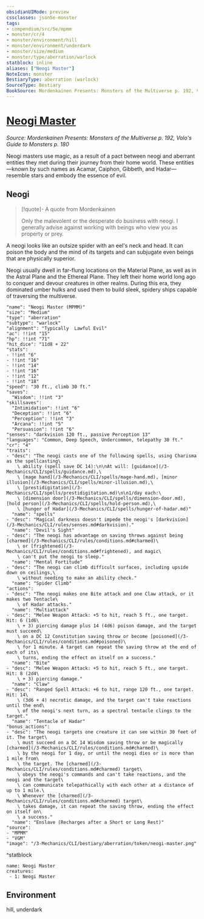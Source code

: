 ```yaml
---
obsidianUIMode: preview
cssclasses: json5e-monster
tags:
- compendium/src/5e/mpmm
- monster/cr/4
- monster/environment/hill
- monster/environment/underdark
- monster/size/medium
- monster/type/aberration/warlock
statblock: inline
aliases: ["Neogi Master"]
NoteIcon: monster
BestiaryType: aberration (warlock)
SourceType: Bestiary
BookSource: Mordenkainen Presents: Monsters of the Multiverse p. 192, Volo's Guide to Monsters p. 180
---
```

# [Neogi Master](3-Mechanics\CLI\bestiary\aberration/neogi-master-mpmm.md)
*Source: Mordenkainen Presents: Monsters of the Multiverse p. 192, Volo's Guide to Monsters p. 180*  

Neogi masters use magic, as a result of a pact between neogi and aberrant entities they met during their journey from their home world. These entities—known by such names as Acamar, Caiphon, Gibbeth, and Hadar—resemble stars and embody the essence of evil.

## Neogi

> [!quote]- A quote from Mordenkainen  
> 
> Only the malevolent or the desperate do business with neogi. I generally advise against working with beings who view you as property or prey.

A neogi looks like an outsize spider with an eel's neck and head. It can poison the body and the mind of its targets and can subjugate even beings that are physically superior.

Neogi usually dwell in far-flung locations on the Material Plane, as well as in the Astral Plane and the Ethereal Plane. They left their home world long ago to conquer and devour creatures in other realms. During this era, they dominated umber hulks and used them to build sleek, spidery ships capable of traversing the multiverse.

```statblock
"name": "Neogi Master (MPMM)"
"size": "Medium"
"type": "aberration"
"subtype": "warlock"
"alignment": "Typically  Lawful Evil"
"ac": !!int "15"
"hp": !!int "71"
"hit_dice": "11d8 + 22"
"stats":
- !!int "6"
- !!int "16"
- !!int "14"
- !!int "16"
- !!int "12"
- !!int "18"
"speed": "30 ft., climb 30 ft."
"saves":
  "Wisdom": !!int "3"
"skillsaves":
  "Intimidation": !!int "6"
  "Deception": !!int "6"
  "Perception": !!int "3"
  "Arcana": !!int "5"
  "Persuasion": !!int "6"
"senses": "darkvision 120 ft., passive Perception 13"
"languages": "Common, Deep Speech, Undercommon, telepathy 30 ft."
"cr": "4"
"traits":
- "desc": "The neogi casts one of the following spells, using Charisma as the spellcasting\
    \ ability (spell save DC 14):\n\nAt will: [guidance](/3-Mechanics/CLI/spells/guidance.md),\
    \ [mage hand](/3-Mechanics/CLI/spells/mage-hand.md), [minor illusion](/3-Mechanics/CLI/spells/minor-illusion.md),\
    \ [prestidigitation](/3-Mechanics/CLI/spells/prestidigitation.md)\n\n1/day each:\
    \ [dimension door](/3-Mechanics/CLI/spells/dimension-door.md), [hold person](/3-Mechanics/CLI/spells/hold-person.md),\
    \ [hunger of Hadar](/3-Mechanics/CLI/spells/hunger-of-hadar.md)"
  "name": "spells"
- "desc": "Magical darkness doesn't impede the neogi's [darkvision](/3-Mechanics/CLI/rules/senses.md#darkvision)."
  "name": "Devil's Sight"
- "desc": "The neogi has advantage on saving throws against being [charmed](/3-Mechanics/CLI/rules/conditions.md#charmed)\
    \ or [frightened](/3-Mechanics/CLI/rules/conditions.md#frightened), and magic\
    \ can't put the neogi to sleep."
  "name": "Mental Fortitude"
- "desc": "The neogi can climb difficult surfaces, including upside down on ceilings,\
    \ without needing to make an ability check."
  "name": "Spider Climb"
"actions":
- "desc": "The neogi makes one Bite attack and one Claw attack, or it makes two Tentacle\
    \ of Hadar attacks."
  "name": "Multiattack"
- "desc": "Melee Weapon Attack: +5 to hit, reach 5 ft., one target. Hit: 6 (1d6\
    \ + 3) piercing damage plus 14 (4d6) poison damage, and the target must succeed\
    \ on a DC 12 Constitution saving throw or become [poisoned](/3-Mechanics/CLI/rules/conditions.md#poisoned)\
    \ for 1 minute. A target can repeat the saving throw at the end of each of its\
    \ turns, ending the effect on itself on a success."
  "name": "Bite"
- "desc": "Melee Weapon Attack: +5 to hit, reach 5 ft., one target. Hit: 8 (2d4\
    \ + 3) piercing damage."
  "name": "Claw"
- "desc": "Ranged Spell Attack: +6 to hit, range 120 ft., one target. Hit: 14\
    \ (3d6 + 4) necrotic damage, and the target can't take reactions until the end\
    \ of the neogi's next turn, as a spectral tentacle clings to the target."
  "name": "Tentacle of Hadar"
"bonus_actions":
- "desc": "The neogi targets one creature it can see within 30 feet of it. The target\
    \ must succeed on a DC 14 Wisdom saving throw or be magically [charmed](/3-Mechanics/CLI/rules/conditions.md#charmed)\
    \ by the neogi for 1 day, or until the neogi dies or is more than 1 mile from\
    \ the target. The [charmed](/3-Mechanics/CLI/rules/conditions.md#charmed) target\
    \ obeys the neogi's commands and can't take reactions, and the neogi and the target\
    \ can communicate telepathically with each other at a distance of up to 1 mile.\
    \ Whenever the [charmed](/3-Mechanics/CLI/rules/conditions.md#charmed) target\
    \ takes damage, it can repeat the saving throw, ending the effect on itself on\
    \ a success."
  "name": "Enslave (Recharges after a Short or Long Rest)"
"source":
- "MPMM"
- "VGM"
"image": "/3-Mechanics/CLI/bestiary/aberration/token/neogi-master.png"
```
^statblock

```encounter-table
name: Neogi Master
creatures:
 - 1: Neogi Master
```

## Environment

hill, underdark
